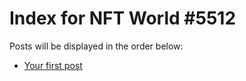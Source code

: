 # Index for NFT World #5512
Posts will be displayed in the order below:

- [Your first post](./001-first.md)

